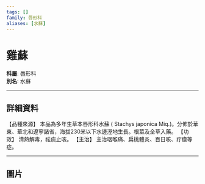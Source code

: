```yaml
---
tags: []
family: 唇形科
aliases: [水蘇]
---
```


# 雞蘇

**科屬**: 唇形科  
**別名**: 水蘇  

---

## 詳細資料
【品種來源】
本品為多年生草本唇形科水蘇 (
Stachys japonica
Miq.)。分佈於華東、華北和遼寧諸省，海拔230米以下水邊溼地生長。根莖及全草入藥。
【功效】
清熱解毒，祛痰止咳。
【主治】
主治咽喉痛、扁桃體炎、百日咳、疔瘡等症。

---

## 圖片
